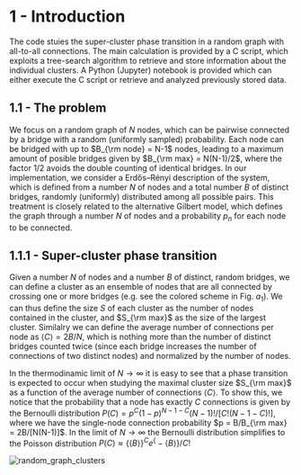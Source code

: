 # 1 - Introduction

The code stuies the super-cluster phase transition in a random graph with all-to-all connections. The main calculation is provided by a C script, which exploits a tree-search algorithm to retrieve and store information about the individual clusters. A Python (Jupyter) notebook is provided which can either execute the C script or retrieve and analyzed previously stored data.

## 1.1 - The problem

We focus on a random graph of $N$ nodes, which can be pairwise connected by a bridge with a random (uniformly sampled) probability. Each node can be bridged with up to $B_{\rm node} = N-1$ nodes, leading to a maximum amount of posible bridges given by $B_{\rm max} = N(N-1)/2$, where the factor $1/2$ avoids the double counting of identical bridges. In our implementation, we consider a Erdős–Rényi description of the system, which is defined from a number $N$ of nodes and a total number $B$ of distinct bridges, randomly (uniformly) distributed among all possible pairs. This treatment is closely related to the alternative Gilbert model, which defines the graph through a number $N$ of nodes and a probability $p_n$ for each node to be connected.

## 1.1.1 - Super-cluster phase transition
Given a number $N$ of nodes and a number $B$ of distinct, random bridges, we can define a cluster as an ensemble of nodes that are all connected by crossing one or more bridges (e.g. see the colored scheme in Fig. $a_1$). We can thus define the size $S$ of each cluster as the number of nodes contained in the cluster, and $S_{\rm max}$ as the size of the largest cluster. Similalry we can define the average number of connections per node as $\langle C \rangle=2B/N$, which is nothing more than the number of distinct bridges counted twice (since each bridge increases the number of connections of two distinct nodes) and normalized by the number of nodes.

In the thermodinamic limit of $N\to \infty$ it is easy to see that a phase transition is expected to occur when studying the maximal cluster size $S_{\rm max}$ as a function of the average number of connections $\langle C \rangle$. To show this, we notice that the probability that a node has exactly $C$ connections is given by the Bernoulli distribution $P(C) =  p^C (1-p)^{N-1-C} (N-1)!/ [C!(N-1-C)!]$, where we have the single-node connection probability $p = B/B_{\rm max} = 2B/[N(N-1)]$. In the limit of $N\to \infty$ the Bernoulli distribution simplifies to the Poisson distribution $P(C)\approx \{\langle B\rangle\}^C e^\{-\langle B\rangle\} / C!$




![random_graph_clusters](https://github.com/user-attachments/assets/d94fa873-b5e0-4257-9151-e8485bea0b25)

